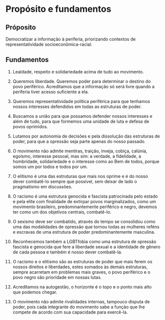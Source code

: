 # Propósito e fundamentos

## Próposito

Democratizar a informação à periferia, priorizando contextos de representatividade socioeconômica-racial.

## Fundamentos

1. Lealdade, respeito e solidariedade acima de tudo ao movimento.

2. Queremos liberdade. Queremos poder para determinar o destino do povo periférico. Acreditamos que a informação só será livre quando a periferia tiver acesso suficiente a ela.

3. Queremos representatividade política periférica para que tenhamos nossos interesses defendidos em todas as estruturas de poder.

4. Buscamos a união para que possamos defender nossos interesses e além de tudo, para que formemos uma unidade de luta e defesa de povos oprimidos.

5. Lutamos por autonomia de decisões e pela dissolução das estruturas de poder, para que a opressão seja parte apenas do nosso passado.

6. O movimento não admite mentiras, traição, inveja, cobiça, calúnia, egoísmo, interesse pessoal, mas sim: a verdade, a fidelidade, a hombridade, solidariedade e o interesse como ao Bem de todos, porque somos um por todos e todos por um.

7. O elitismo é uma das estruturas que mais nos oprime e é do nosso dever combatê-lo sempre que possível, sem deixar de lado o pragmatismo em discussões.

8. O racismo é uma estrutura genocida e fascista patrocinada pelo estado e pela elite com finalidade de extirpar povos marginalizados, como um movimento brasileiro, predominantemente periférico e negro, devemos ter como um dos objetivos centrais, combatê-lo.

9. O sexismo deve ser combatido, através do tempo se consolidou como uma das modalidades de opressão que tornou todas as mulheres reféns e escravas de uma estrutura de poder predominantemente masculina.

10. Reconhecemos também a LGBTfobia como uma estrutura de opressão fascista e genocida que fere a liberdade sexual e a identidade de gênero de cada pessoa e também é nosso dever combatê-la.

11. O racismo e o elitismo são as estruturas de poder que mais ferem os nossos direitos e liberdades, estes somados às demais estruturas, sempre acarretam em problemas mais graves, o povo periférico e o povo negro são prioridade em nossas lutas.

12. Acreditamos na autogestão, o horizonte é o topo e o ponto mais alto que podemos chegar.

13. O movimento não admite rivalidades internas, tampouco disputa de poder, pois cada integrante do movimento sabe a função que lhe compete de acordo com sua capacidade para exercê-la.
